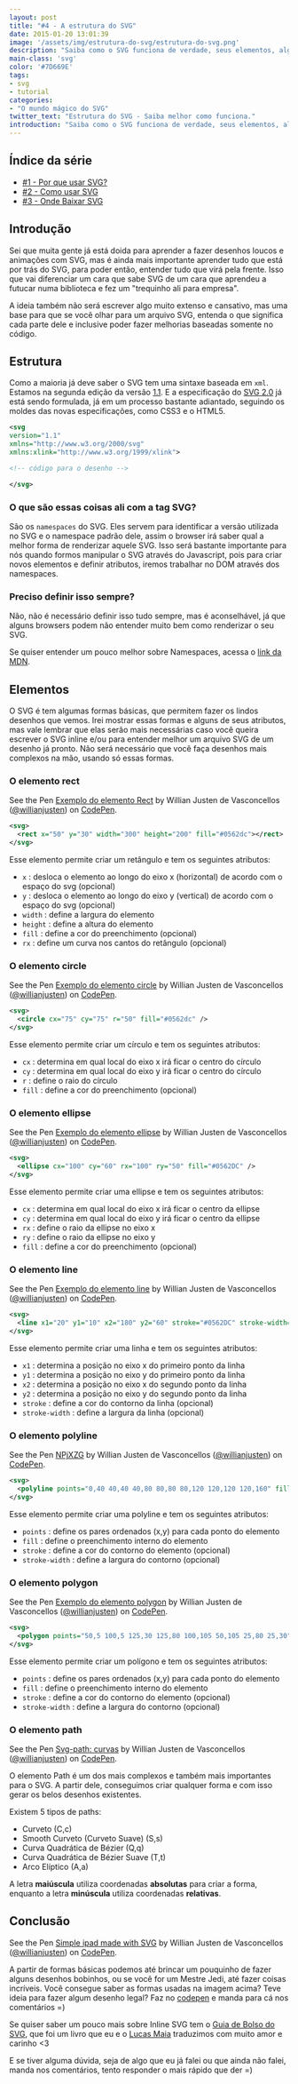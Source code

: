 ```yaml
---
layout: post
title: "#4 - A estrutura do SVG"
date: 2015-01-20 13:01:39
image: '/assets/img/estrutura-do-svg/estrutura-do-svg.png'
description: "Saiba como o SVG funciona de verdade, seus elementos, alguns de seus atributos e alguns atalhos para facilitarem nosso trabalho."
main-class: 'svg'
color: '#7D669E'
tags:
- svg
- tutorial
categories:
- "O mundo mágico do SVG"
twitter_text: "Estrutura do SVG - Saiba melhor como funciona."
introduction: "Saiba como o SVG funciona de verdade, seus elementos, alguns de seus atributos e alguns atalhos para facilitarem nosso trabalho."
---
```


## Índice da série

* [#1 - Por que usar SVG?](https://willianjusten.com.br/por-que-usar-svg/)
* [#2 - Como usar SVG](https://willianjusten.com.br/como-usar-svg/)
* [#3 - Onde Baixar SVG](https://willianjusten.com.br/onde-baixar-svg/)

## Introdução

Sei que muita gente já está doida para aprender a fazer desenhos loucos e animações com SVG, mas é ainda mais importante aprender tudo que está por trás do SVG, para poder então, entender tudo que virá pela frente. Isso que vai diferenciar um cara que sabe SVG de um cara que aprendeu a futucar numa biblioteca e fez um "trequinho ali para empresa".

A ideia também não será escrever algo muito extenso e cansativo, mas uma base para que se você olhar para um arquivo SVG, entenda o que significa cada parte dele e inclusive poder fazer melhorias baseadas somente no código.

## Estrutura

Como a maioria já deve saber o SVG tem uma sintaxe baseada em `xml`. Estamos na segunda edição da versão [1.1](http://www.w3.org/TR/SVG/). E a especificação do [SVG 2.0](http://www.w3.org/TR/SVG2/) já está sendo formulada, já em um processo bastante adiantado, seguindo os moldes das novas especificações, como CSS3 e o HTML5.

```xml
<svg
version="1.1"
xmlns="http://www.w3.org/2000/svg"
xmlns:xlink="http://www.w3.org/1999/xlink">

<!-- código para o desenho -->

</svg>
```

### O que são essas coisas ali com a tag SVG?

São os `namespaces` do SVG. Eles servem para identificar a versão utilizada no SVG e o namespace padrão dele, assim o browser irá saber qual a melhor forma de renderizar aquele SVG. Isso será bastante importante para nós quando formos manipular o SVG através do Javascript, pois para criar novos elementos e definir atributos, iremos trabalhar no DOM através dos namespaces.

### Preciso definir isso sempre?

Não, não é necessário definir isso tudo sempre, mas é aconselhável, já que alguns browsers podem não entender muito bem como renderizar o seu SVG.

Se quiser entender um pouco melhor sobre Namespaces, acessa o [link da MDN](https://developer.mozilla.org/en/docs/Web/SVG/Namespaces_Crash_Course).

## Elementos

O SVG é tem algumas formas básicas, que permitem fazer os lindos desenhos que vemos. Irei mostrar essas formas e alguns de seus atributos, mas vale lembrar que elas serão mais necessárias caso você queira escrever o SVG inline e/ou para entender melhor um arquivo SVG de um desenho já pronto. Não será necessário que você faça desenhos mais complexos na mão, usando só essas formas.

### O elemento rect

<p data-height="266" data-theme-id="11319" data-slug-hash="PwmEag" data-default-tab="result" data-user="willianjusten" class='codepen'>See the Pen <a href='http://codepen.io/willianjusten/pen/PwmEag/'>Exemplo do elemento Rect</a> by Willian Justen de Vasconcellos (<a href='http://codepen.io/willianjusten'>@willianjusten</a>) on <a href='http://codepen.io'>CodePen</a>.</p>
<script src="//assets.codepen.io/assets/embed/ei.js"></script>

```xml
<svg>
  <rect x="50" y="30" width="300" height="200" fill="#0562dc"></rect>
</svg>
```

Esse elemento permite criar um retângulo e tem os seguintes atributos:

* `x` : desloca o elemento ao longo do eixo x (horizontal) de acordo com o espaço do svg (opcional)
* `y` : desloca o elemento ao longo do eixo y (vertical) de acordo com o espaço do svg (opcional)
* `width` : define a largura do elemento
* `height` : define a altura do elemento
* `fill` : define a cor do preenchimento (opcional)
* `rx` : define um curva nos cantos do retângulo (opcional)

### O elemento circle

<p data-height="266" data-theme-id="11319" data-slug-hash="YPVYOO" data-default-tab="result" data-user="willianjusten" class='codepen'>See the Pen <a href='http://codepen.io/willianjusten/pen/YPVYOO/'>Exemplo do elemento circle</a> by Willian Justen de Vasconcellos (<a href='http://codepen.io/willianjusten'>@willianjusten</a>) on <a href='http://codepen.io'>CodePen</a>.</p>
<script src="//assets.codepen.io/assets/embed/ei.js"></script>

```xml
<svg>
  <circle cx="75" cy="75" r="50" fill="#0562dc" />
</svg>
```

Esse elemento permite criar um círculo e tem os seguintes atributos:

* `cx` : determina em qual local do eixo x irá ficar o centro do círculo
* `cy` : determina em qual local do eixo y irá ficar o centro do círculo
* `r` : define o raio do círculo
* `fill` : define a cor do preenchimento (opcional)

### O elemento ellipse

<p data-height="266" data-theme-id="11319" data-slug-hash="bNWaZN" data-default-tab="result" data-user="willianjusten" class='codepen'>See the Pen <a href='http://codepen.io/willianjusten/pen/bNWaZN/'>Exemplo do elemento ellipse</a> by Willian Justen de Vasconcellos (<a href='http://codepen.io/willianjusten'>@willianjusten</a>) on <a href='http://codepen.io'>CodePen</a>.</p>
<script src="//assets.codepen.io/assets/embed/ei.js"></script>

```xml
<svg>
  <ellipse cx="100" cy="60" rx="100" ry="50" fill="#0562DC" />
</svg>
```

Esse elemento permite criar uma ellipse e tem os seguintes atributos:

* `cx` : determina em qual local do eixo x irá ficar o centro da ellipse
* `cy` : determina em qual local do eixo y irá ficar o centro da ellipse
* `rx` : define o raio da ellipse no eixo x
* `ry` : define o raio da ellipse no eixo y
* `fill` : define a cor do preenchimento (opcional)

### O elemento line

<p data-height="266" data-theme-id="11319" data-slug-hash="pvPpmE" data-default-tab="result" data-user="willianjusten" class='codepen'>See the Pen <a href='http://codepen.io/willianjusten/pen/pvPpmE/'>Exemplo do elemento line</a> by Willian Justen de Vasconcellos (<a href='http://codepen.io/willianjusten'>@willianjusten</a>) on <a href='http://codepen.io'>CodePen</a>.</p>
<script src="//assets.codepen.io/assets/embed/ei.js"></script>

```xml
<svg>
  <line x1="20" y1="10" x2="180" y2="60" stroke="#0562DC" stroke-width="4"/>
</svg>
```

Esse elemento permite criar uma linha e tem os seguintes atributos:

* `x1` : determina a posição no eixo x do primeiro ponto da linha
* `y1` : determina a posição no eixo y do primeiro ponto da linha
* `x2` : determina a posição no eixo x do segundo ponto da linha
* `y2` : determina a posição no eixo y do segundo ponto da linha
* `stroke` : define a cor do contorno da linha (opcional)
* `stroke-width` : define a largura da linha (opcional)

### O elemento polyline

<p data-height="266" data-theme-id="11319" data-slug-hash="NPjXZG" data-default-tab="result" data-user="willianjusten" class='codepen'>See the Pen <a href='http://codepen.io/willianjusten/pen/NPjXZG/'>NPjXZG</a> by Willian Justen de Vasconcellos (<a href='http://codepen.io/willianjusten'>@willianjusten</a>) on <a href='http://codepen.io'>CodePen</a>.</p>
<script src="//assets.codepen.io/assets/embed/ei.js"></script>

```xml
<svg>
  <polyline points="0,40 40,40 40,80 80,80 80,120 120,120 120,160" fill="white" stroke="#0562DC" stroke-width="4" />
</svg>
```

Esse elemento permite criar uma polyline e tem os seguintes atributos:

* `points` : define os pares ordenados (x,y) para cada ponto do elemento
* `fill` : define o preenchimento interno do elemento
* `stroke` : define a cor do contorno do elemento (opcional)
* `stroke-width` : define a largura do contorno (opcional)

### O elemento polygon

<p data-height="266" data-theme-id="11319" data-slug-hash="bNWaXd" data-default-tab="result" data-user="willianjusten" class='codepen'>See the Pen <a href='http://codepen.io/willianjusten/pen/bNWaXd/'>Exemplo do elemento polygon</a> by Willian Justen de Vasconcellos (<a href='http://codepen.io/willianjusten'>@willianjusten</a>) on <a href='http://codepen.io'>CodePen</a>.</p>
<script async src="//assets.codepen.io/assets/embed/ei.js"></script>

```xml
<svg>
  <polygon points="50,5 100,5 125,30 125,80 100,105 50,105 25,80 25,30" fill="#0562DC" stroke="#000" stroke-width="4"/>
</svg>
```

Esse elemento permite criar um polígono e tem os seguintes atributos:

* `points` : define os pares ordenados (x,y) para cada ponto do elemento
* `fill` : define o preenchimento interno do elemento
* `stroke` : define a cor do contorno do elemento (opcional)
* `stroke-width` : define a largura do contorno (opcional)

### O elemento path

<p data-height="500" data-theme-id="11319" data-slug-hash="dPWdbQ" data-default-tab="result" data-user="willianjusten" class='codepen'>See the Pen <a href='http://codepen.io/willianjusten/pen/dPWdbQ/'>Svg-path: curvas</a> by Willian Justen de Vasconcellos (<a href='http://codepen.io/willianjusten'>@willianjusten</a>) on <a href='http://codepen.io'>CodePen</a>.</p>
<script async src="//assets.codepen.io/assets/embed/ei.js"></script>

O elemento Path é um dos mais complexos e também mais importantes para o SVG. A partir dele, conseguimos criar qualquer forma e com isso gerar os belos desenhos existentes.

Existem 5 tipos de paths:

* Curveto (C,c)
* Smooth Curveto (Curveto Suave) (S,s)
* Curva Quadrática de Bézier (Q,q)
* Curva Quadrática de Bézier Suave (T,t)
* Arco Elíptico (A,a)

A letra **maiúscula** utiliza coordenadas **absolutas** para criar a forma, enquanto a letra **minúscula** utiliza coordenadas **relativas**.

## Conclusão

<p data-height="266" data-theme-id="11319" data-slug-hash="qEmxNJ" data-default-tab="result" data-user="willianjusten" class='codepen'>See the Pen <a href='http://codepen.io/willianjusten/pen/qEmxNJ/'>Simple ipad made with SVG</a> by Willian Justen de Vasconcellos (<a href='http://codepen.io/willianjusten'>@willianjusten</a>) on <a href='http://codepen.io'>CodePen</a>.</p>
<script src="//assets.codepen.io/assets/embed/ei.js"></script>

A partir de formas básicas podemos até brincar um pouquinho de fazer alguns desenhos bobinhos, ou se você for um Mestre Jedi, até fazer coisas incríveis. Você consegue saber as formas usadas na imagem acima? Teve ideia para fazer algum desenho legal? Faz no [codepen](http://codepen.io/) e manda para cá nos comentários =)

Se quiser saber um pouco mais sobre Inline SVG tem o [Guia de Bolso do SVG](https://github.com/jonitrythall/svgpocketguide/blob/master/svgpocketguide-ptbr.md), que foi um livro que eu e o [Lucas Maia](https://github.com/lucasmaiaesilva) traduzimos com muito amor e carinho <3

E se tiver alguma dúvida, seja de algo que eu já falei ou que ainda não falei, manda nos comentários, tento responder o mais rápido que der =)
